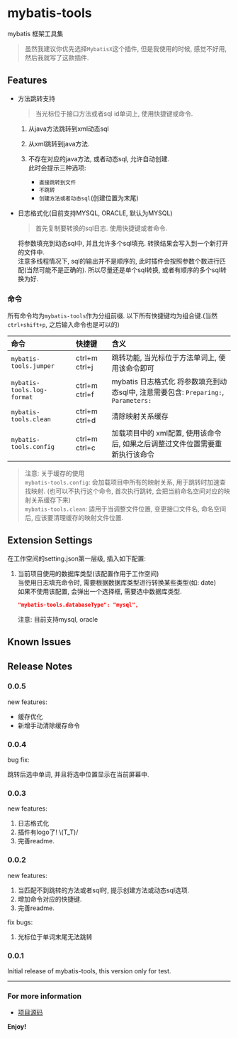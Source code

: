 # mybatis-tools

mybatis 框架工具集

> 虽然我建议你优先选择`MybatisX`这个插件, 但是我使用的时候, 感觉不好用, 然后我就写了这款插件.

## Features

- 方法跳转支持  
  > 当光标位于接口方法或者sql id单词上, 使用快捷键或命令.
  
  1. 从java方法跳转到xml动态sql  
  2. 从xml跳转到java方法.
  3. 不存在对应的java方法, 或者动态sql, 允许自动创建.  
    此时会提示三种选项:

      - `直接跳转到文件`
      - `不跳转`
      - `创建方法或者动态sql`(创建位置为末尾)

- 日志格式化(目前支持MYSQL, ORACLE, 默认为MYSQL)  
  > 首先复制要转换的sql日志. 使用快捷键或者命令.
  
  将参数填充到动态sql中, 并且允许多个sql填充. 转换结果会写入到一个新打开的文件中.  
  注意多线程情况下, sql的输出并不是顺序的, 此时插件会按照参数个数进行匹配(当然可能不是正确的). 所以尽量还是单个sql转换, 或者有顺序的多个sql转换为好.

### 命令

所有命令均为`mybatis-tools`作为分组前缀. 以下所有快捷键均为组合键.(当然`ctrl+shift+p`, 之后输入命令也是可以的)

| 命令                       | 快捷键        | 含义                                                                                |
| :------------------------- | :------------ | :---------------------------------------------------------------------------------- |
| `mybatis-tools.jumper`     | ctrl+m ctrl+j | 跳转功能, 当光标位于方法单词上, 使用该命令即可                                      |
| `mybatis-tools.log-format` | ctrl+m ctrl+f | mybatis 日志格式化 将参数填充到动态sql中, 注意需要包含: `Preparing:`, `Parameters:` |
| `mybatis-tools.clean`      | ctrl+m ctrl+d | 清除映射关系缓存                                                                    |
| `mybatis-tools.config`     | ctrl+m ctrl+c | 加载项目中的 xml配置, 使用该命令后, 如果之后调整过文件位置需要重新执行该命令        |

> 注意: 关于缓存的使用  
> `mybatis-tools.config`: 会加载项目中所有的映射关系, 用于跳转时加速查找映射. (也可以不执行这个命令, 首次执行跳转, 会把当前命名空间对应的映射关系缓存下来)  
> `mybatis-tools.clean`: 适用于当调整文件位置, 变更接口文件名, 命名空间后, 应该要清理缓存的映射文件位置.  

## Extension Settings

在工作空间的setting.json第一层级, 插入如下配置:

  1. 当前项目使用的数据库类型(该配置作用于工作空间)  
      当使用日志填充命令时, 需要根据数据库类型进行转换某些类型(如: date)  
      如果不使用该配置, 会弹出一个选择框, 需要选中数据库类型.  

      ```json
      "mybatis-tools.databaseType": "mysql",
      ```

      注意: 目前支持mysql, oracle

## Known Issues

## Release Notes

### 0.0.5

new features:

- 缓存优化
- 新增手动清除缓存命令

### 0.0.4

bug fix:

跳转后选中单词, 并且将选中位置显示在当前屏幕中.

### 0.0.3

new features:

1. 日志格式化
2. 插件有logo了! \\(T_T)/
3. 完善readme.

### 0.0.2

new features:

1. 当匹配不到跳转的方法或者sql时, 提示创建方法或动态sql选项.
2. 增加命令对应的快捷键.
3. 完善readme.

fix bugs:

1. 光标位于单词末尾无法跳转

### 0.0.1

Initial release of mybatis-tools, this version only for test.

-----------------------------------------------------------------------------------------------------------

### For more information

- [项目源码](https://gitee.com/NikolaZhang/mybatis-tools)

**Enjoy!**
